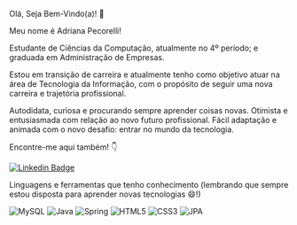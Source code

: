 Olá, Seja Bem-Vindo(a)!  👋

Meu nome é Adriana Pecorelli!

Estudante de Ciências da Computação, atualmente no 4º período; e graduada em Administração de Empresas. 

Estou em transição de carreira e atualmente tenho como objetivo atuar na área de Tecnologia da Informação, com o propósito de seguir uma nova carreira e trajetória profissional.

Autodidata, curiosa e procurando sempre aprender coisas novas. Otimista e entusiasmada com relação ao novo futuro profissional. Fácil adaptação e animada com o novo desafio: entrar no mundo da tecnologia.

Encontre-me aqui também! 👇

[![Linkedin Badge](https://img.shields.io/badge/-LinkedIn-blue?style=flat-square&logo=Linkedin&logoColor=white&link=https://www.linkedin.com/in/adriana-pecorelli/)](https://www.linkedin.com/in/adriana-pecorelli/) 

Linguagens e ferramentas que tenho conhecimento (lembrando que sempre estou disposta para aprender novas tecnologias 😄!) 

![MySQL](https://img.shields.io/badge/MySQL-00000F?style=for-the-badge&logo=mysql&logoColor=white)
![Java](https://img.shields.io/badge/Java-ED8B00?style=for-the-badge&logo=java&logoColor=white)
![Spring](https://img.shields.io/badge/Spring-6DB33F?style=for-the-badge&logo=spring&logoColor=white)
![HTML5](https://img.shields.io/badge/HTML-239120?style=for-the-badge&logo=html5&logoColor=white)
![CSS3](https://img.shields.io/badge/CSS3-1572B6?style=for-the-badge&logo=css3&logoColor=white)
![JPA](https://img.shields.io/badge/JPA-ED8B00?style=for-the-badge&logo=JPA&logoColor=white)




<!--
**AdrianaLins/AdrianaLins** is a ✨ _special_ ✨ repository because its `README.md` (this file) appears on your GitHub profile.

Here are some ideas to get you started:

- 🔭 I’m currently working on ...
- 🌱 I’m currently learning ...
- 👯 I’m looking to collaborate on ...
- 🤔 I’m looking for help with ...
- 💬 Ask me about ...
- 📫 How to reach me: ...
- 😄 Pronouns: ...
- ⚡ Fun fact: ...
-->
